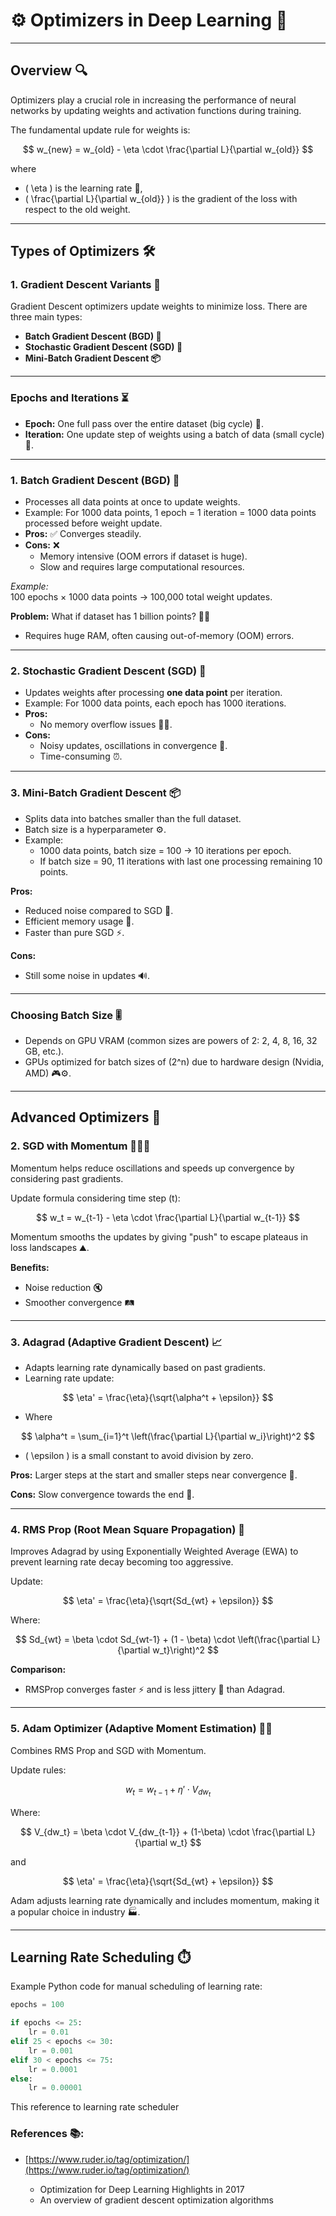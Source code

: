 # ⚙️ Optimizers in Deep Learning 🚀

---

## Overview 🔍

Optimizers play a crucial role in increasing the performance of neural networks by updating weights and activation functions during training.

The fundamental update rule for weights is:

$$
w_{new} = w_{old} - \eta \cdot \frac{\partial L}{\partial w_{old}}
$$

where  
- \( \eta \) is the learning rate 🎯,  
- \( \frac{\partial L}{\partial w_{old}} \) is the gradient of the loss with respect to the old weight.

---

## Types of Optimizers 🛠️

### 1. Gradient Descent Variants 🔄

Gradient Descent optimizers update weights to minimize loss. There are three main types:

- **Batch Gradient Descent (BGD) 🧮**
- **Stochastic Gradient Descent (SGD) 🎲**
- **Mini-Batch Gradient Descent 📦**

---

### Epochs and Iterations ⏳

- **Epoch:** One full pass over the entire dataset (big cycle) 🔄.
- **Iteration:** One update step of weights using a batch of data (small cycle) 🔁.

---

### 1. Batch Gradient Descent (BGD) 🧮

- Processes all data points at once to update weights.
- Example: For 1000 data points, 1 epoch = 1 iteration = 1000 data points processed before weight update.
- **Pros:** ✅ Converges steadily.
- **Cons:** ❌  
  - Memory intensive (OOM errors if dataset is huge).  
  - Slow and requires large computational resources.

*Example:*  
100 epochs × 1000 data points → 100,000 total weight updates.

**Problem:** What if dataset has 1 billion points? 🧠💥  
- Requires huge RAM, often causing out-of-memory (OOM) errors.

---

### 2. Stochastic Gradient Descent (SGD) 🎲

- Updates weights after processing **one data point** per iteration.
- Example: For 1000 data points, each epoch has 1000 iterations.
- **Pros:**  
  - No memory overflow issues 🧠❌.  
- **Cons:**  
  - Noisy updates, oscillations in convergence 🎢.  
  - Time-consuming ⏰.

---

### 3. Mini-Batch Gradient Descent 📦

- Splits data into batches smaller than the full dataset.
- Batch size is a hyperparameter ⚙️.
- Example:  
  - 1000 data points, batch size = 100 → 10 iterations per epoch.  
  - If batch size = 90, 11 iterations with last one processing remaining 10 points.

**Pros:**

- Reduced noise compared to SGD 🔕.
- Efficient memory usage 💾.
- Faster than pure SGD ⚡.

**Cons:**

- Still some noise in updates 🔊.

---

### Choosing Batch Size 🎚️

- Depends on GPU VRAM (common sizes are powers of 2: 2, 4, 8, 16, 32 GB, etc.).
- GPUs optimized for batch sizes of \(2^n\) due to hardware design (Nvidia, AMD) 🎮⚙️.

---

## Advanced Optimizers 🚀

### 2. SGD with Momentum 🏃‍♂️💨

Momentum helps reduce oscillations and speeds up convergence by considering past gradients.

Update formula considering time step \(t\):

$$
w_t = w_{t-1} - \eta \cdot \frac{\partial L}{\partial w_{t-1}}
$$

Momentum smooths the updates by giving "push" to escape plateaus in loss landscapes ⛰️.

**Benefits:**

- Noise reduction 🔇
- Smoother convergence 🛤️

---

### 3. Adagrad (Adaptive Gradient Descent) 📈

- Adapts learning rate dynamically based on past gradients.
- Learning rate update:

$$
\eta' = \frac{\eta}{\sqrt{\alpha^t + \epsilon}}
$$

- Where

$$
\alpha^t = \sum_{i=1}^t \left(\frac{\partial L}{\partial w_i}\right)^2
$$

- \( \epsilon \) is a small constant to avoid division by zero.

**Pros:** Larger steps at the start and smaller steps near convergence 🎯.

**Cons:** Slow convergence towards the end 🐢.

---

### 4. RMS Prop (Root Mean Square Propagation) 🌊

Improves Adagrad by using Exponentially Weighted Average (EWA) to prevent learning rate decay becoming too aggressive.

Update:

$$
\eta' = \frac{\eta}{\sqrt{Sd_{wt} + \epsilon}}
$$

Where:

$$
Sd_{wt} = \beta \cdot Sd_{wt-1} + (1 - \beta) \cdot \left(\frac{\partial L}{\partial w_t}\right)^2
$$

**Comparison:**

- RMSProp converges faster ⚡ and is less jittery 🎯 than Adagrad.

---

### 5. Adam Optimizer (Adaptive Moment Estimation) 🤖✨

Combines RMS Prop and SGD with Momentum.

Update rules:

$$
w_t = w_{t-1} + \eta' \cdot V_{dw_t}
$$

Where:

$$
V_{dw_t} = \beta \cdot V_{dw_{t-1}} + (1-\beta) \cdot \frac{\partial L}{\partial w_t}
$$

and

$$
\eta' = \frac{\eta}{\sqrt{Sd_{wt} + \epsilon}}
$$

Adam adjusts learning rate dynamically and includes momentum, making it a popular choice in industry 🏭.

---

## Learning Rate Scheduling ⏱️

Example Python code for manual scheduling of learning rate:

```python
epochs = 100

if epochs <= 25:
    lr = 0.01
elif 25 < epochs <= 30:
    lr = 0.001
elif 30 < epochs <= 75:
    lr = 0.0001
else:
    lr = 0.00001
```

This reference to learning rate scheduler

### **References 📚:**

- [https://www.ruder.io/tag/optimization/](https://www.ruder.io/tag/optimization/)

    - Optimization for Deep Learning Highlights in 2017
    - An overview of gradient descent optimization algorithms
